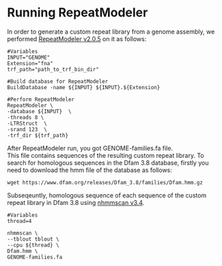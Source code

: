 # Running RepeatModeler
In order to generate a custom repeat library from a genome assembly, we performed [RepeatModeler v2.0.5](https://www.repeatmasker.org/RepeatModeler/) on it as follows:
```
#Variables
INPUT="GENOME"
Extension="fna"
trf_path="path_to_trf_bin_dir"

#Build database for RepeatModeler
BuildDatabase -name ${INPUT} ${INPUT}.${Extension}

#Perform RepeatModeler
RepeatModeler \
-database ${INPUT}  \
-threads 8 \
-LTRStruct  \
-srand 123  \
-trf_dir ${trf_path}
```
After RepeatModeler run, you got GENOME-families.fa file.  
This file contains sequences of the resulting custom repeat library.
To search for homologous sequences in the Dfam 3.8 database, firstly you need to download the hmm file of the database as follows:
```
wget https://www.dfam.org/releases/Dfam_3.8/families/Dfam.hmm.gz
```
Subseqeuntly, homologous sequence of each sequence of the custom repeat library in Dfam 3.8 using [nhmmscan v3.4](https://www.mankier.com/1/nhmmscan).
```
#Variables
thread=4

nhmmscan \
--tblout tblout \
--cpu ${thread} \
Dfam.hmm \
GENOME-families.fa
```
